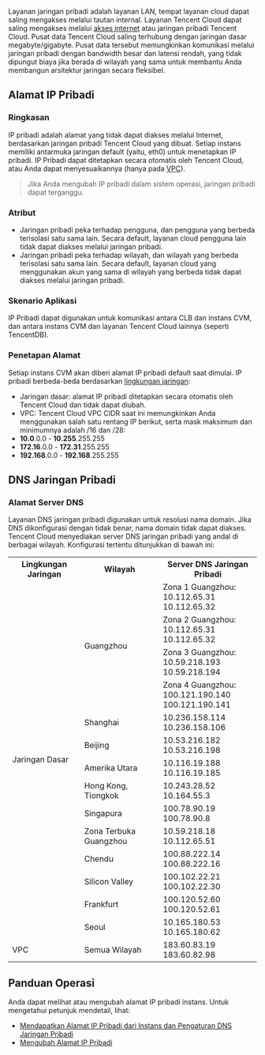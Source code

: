 Layanan jaringan pribadi adalah layanan LAN, tempat layanan cloud dapat saling mengakses melalui tautan internal. Layanan Tencent Cloud dapat saling mengakses melalui [akses internet](https://intl.cloud.tencent.com/document/product/213/5224) atau jaringan pribadi Tencent Cloud. Pusat data Tencent Cloud saling terhubung dengan jaringan dasar megabyte/gigabyte. Pusat data tersebut memungkinkan komunikasi melalui jaringan pribadi dengan bandwidth besar dan latensi rendah, yang tidak dipungut biaya jika berada di wilayah yang sama untuk membantu Anda membangun arsitektur jaringan secara fleksibel.
## Alamat IP Pribadi
### Ringkasan
IP pribadi adalah alamat yang tidak dapat diakses melalui Internet, berdasarkan jaringan pribadi Tencent Cloud yang dibuat. Setiap instans memiliki antarmuka jaringan default (yaitu, eth0) untuk menetapkan IP pribadi. IP Pribadi dapat ditetapkan secara otomatis oleh Tencent Cloud, atau Anda dapat menyesuaikannya (hanya pada [VPC](https://intl.cloud.tencent.com/document/product/215/535)).
> Jika Anda mengubah IP pribadi dalam sistem operasi, jaringan pribadi dapat terganggu.
>

### Atribut
 - Jaringan pribadi peka terhadap pengguna, dan pengguna yang berbeda terisolasi satu sama lain. Secara default, layanan cloud pengguna lain tidak dapat diakses melalui jaringan pribadi.
 - Jaringan pribadi peka terhadap wilayah, dan wilayah yang berbeda terisolasi satu sama lain. Secara default, layanan cloud yang menggunakan akun yang sama di wilayah yang berbeda tidak dapat diakses melalui jaringan pribadi.

### Skenario Aplikasi
IP Pribadi dapat digunakan untuk komunikasi antara CLB dan instans CVM, dan antara instans CVM dan layanan Tencent Cloud lainnya (seperti TencentDB).

### Penetapan Alamat
Setiap instans CVM akan diberi alamat IP pribadi default saat dimulai. IP pribadi berbeda-beda berdasarkan [lingkungan jaringan](https://intl.cloud.tencent.com/document/product/213/5227):
 - Jaringan dasar: alamat IP pribadi ditetapkan secara otomatis oleh Tencent Cloud dan tidak dapat diubah.
 - VPC: Tencent Cloud VPC CIDR saat ini memungkinkan Anda menggunakan salah satu rentang IP berikut, serta mask maksimum dan minimumnya adalah /16 dan /28:
  - **10.0**.0.0 - **10.255**.255.255
  - **172.16**.0.0 - **172.31**.255.255
  - **192.168**.0.0 - **192.168**.255.255

## DNS Jaringan Pribadi 
### Alamat Server DNS
Layanan DNS jaringan pribadi digunakan untuk resolusi nama domain. Jika DNS dikonfigurasi dengan tidak benar, nama domain tidak dapat diakses.
Tencent Cloud menyediakan server DNS jaringan pribadi yang andal di berbagai wilayah. Konfigurasi tertentu ditunjukkan di bawah ini:
<table><tbody>
<tr><th>Lingkungan Jaringan</th><th>Wilayah</th><th>Server DNS Jaringan Pribadi</th></tr>
<tr><td rowspan="14">Jaringan Dasar</td><td rowspan="4">Guangzhou</td><td>Zona 1 Guangzhou: <br>10.112.65.31<br>10.112.65.32</td></tr>
<tr><td>Zona 2 Guangzhou: <br>10.112.65.31<br>10.112.65.32</td></tr>
<tr><td>Zona 3 Guangzhou: <br>10.59.218.193<br>10.59.218.194</td></tr>
<tr><td>Zona 4 Guangzhou: <br>100.121.190.140<br>100.121.190.141</td></tr>
<tr><td>Shanghai</td><td>10.236.158.114<br>10.236.158.106</td></tr>
<tr><td>Beijing</td><td>10.53.216.182<br>10.53.216.198</td></tr>
<tr><td>Amerika Utara</td><td>10.116.19.188<br>10.116.19.185</td></tr>
<tr><td>Hong Kong, Tiongkok</td><td>10.243.28.52<br>10.164.55.3</td></tr>
<tr><td>Singapura</td><td>100.78.90.19<br>100.78.90.8</td></tr>
<tr><td>Zona Terbuka Guangzhou</td><td>10.59.218.18<br>10.112.65.51</td></tr>
<tr><td>Chendu</td><td>100.88.222.14<br>100.88.222.16</td></tr>
<tr><td>Silicon Valley</td><td>100.102.22.21<br>100.102.22.30</td></tr>
<tr><td>Frankfurt</td><td>100.120.52.60<br>100.120.52.61</td></tr>
<tr><td>Seoul</td><td>10.165.180.53<br>10.165.180.62</td></tr>
<tr><td>VPC</td><td>Semua Wilayah</td><td>183.60.83.19<br>183.60.82.98</td></tr>
</tbody>
</table>

## Panduan Operasi
Anda dapat melihat atau mengubah alamat IP pribadi instans. Untuk mengetahui petunjuk mendetail, lihat:
- [Mendapatkan Alamat IP Pribadi dari Instans dan Pengaturan DNS Jaringan Pribadi](https://intl.cloud.tencent.com/document/product/213/17941)
- [Mengubah Alamat IP Pribadi](https://intl.cloud.tencent.com/document/product/213/16561)

